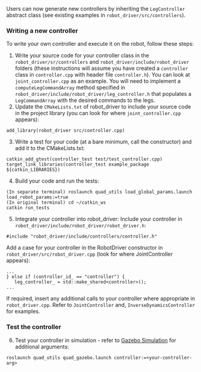Users can now generate new controllers by inheriting the `LegController` abstract class (see existing examples in `robot_driver/src/controllers`).

### Writing a new controller

To write your own controller and execute it on the robot, follow these steps:

1. Write your source code for your controller class in the `robot_driver/sr/controllers` and `robot_driver/include/robot_driver` folders (these instructions will assume you have created a `controller` class in `controller.cpp` with header file `controller.h`). You can look at `joint_controller.cpp` as an example. You will need to implement a `computeLegCommandArray` method specified in `robot_driver/include/robot_driver/leg_controller.h` that populates a `LegCommandArray` with the desired commands to the legs.
2. Update the `CMakeLists.txt` of robot_driver to include your source code in the project library (you can look for where `joint_controller.cpp` appears):
```
add_library(robot_driver src/controller.cpp)
```
3. Write a test for your code (at a bare minimum, call the constructor) and add it to the CMakeLists.txt:
```
catkin_add_gtest(controller_test test/test_controller.cpp)
target_link_libraries(controller_test example_package ${catkin_LIBRARIES})
```
4. Build your code and run the tests:
```
(In separate terminal) roslaunch quad_utils load_global_params.launch load_robot_params:=true
(In original terminal) cd ~/catkin_ws
catkin run_tests
```
5. Integrate your controller into robot_driver:
Include your controller in `robot_driver/include/robot_driver/robot_driver.h`:
```
#include "robot_driver/include/controllers/controller.h"
```
Add a case for your controller in the RobotDriver constructor in `robot_driver/src/robot_driver.cpp` (look for where JointController appears):
```
...
} else if (controller_id_ == "controller") {
   leg_controller_ = std::make_shared<controller>();
...
```
If required, insert any additional calls to your controller where appropriate in `robot_driver.cpp`.  Refer to `JointController` and, `InverseDynamicsController` for examples.


### Test the controller
6. Test your controller in simulation - refer to [Gazebo Simulation](https://github.com/robomechanics/quad-software/wiki/4.-Gazebo-Simulator) for additional arguments:
```
roslaunch quad_utils quad_gazebo.launch controller:=<your-controller-arg>
```

<!--
**Note: This tutorial was for an RML-internal project and has since been deprecated**. Users can now generate new controllers by inheriting the `LegController` abstract class (see existing examples in `robot_driver/src/controllers`). A tutorial describing these steps will be coming soon.

### Writing a new controller

To write your own controller and execute it on the robot, follow these steps:

1. Write your source code for your controller class and wrapper node (these instructions will assume you have some files named `controller.cpp` and `controller_node.cpp` in the `example_package` package). You can copy `open_loop_controller.cpp` as an example.
2. Update the `CMakeLists.txt` of the package containing your code to include your source code in the project library, add an executable (need this to be able to launch the node), and link the library to the executable:
```
add_library(example_package src/controller.cpp)
add_executable(controller_node src/controller_node.cpp)
target_link_libraries(controller_node example_package ${catkin_LIBRARIES})
```
3. Write a test for your code (at a bare minimum, call the constructor) and add it to the CMakeLists.txt:
```
catkin_add_gtest(controller_test test/test_controller.cpp)
target_link_libraries(controller_test example_package ${catkin_LIBRARIES})
```
4. Build your code and run the tests:
```
(In separate terminal) roslaunch quad_utils load_params.launch
(In original terminal) cd catkin_ws
catkin_make run_tests
```

### Test the controller
5. Modify `quad_utils/launch/control.launch` by adding the following to include an argument for your new controller:
```
<group if="$(eval arg('controller') == '<your-controller-arg>')">
    <node name="<your-controller-name>" pkg="example_package" type="controller_node" output="screen"/>
</group>
```
6. Test your controller in simulation - refer to [Gazebo Simulation](https://github.com/robomechanics/quad-software/wiki/4.-Gazebo-Simulator) for additional arguments:
```
roslaunch quad_utils quad_gazebo.launch software:=false
roslaunch quad_utils visualization.launch
roslaunch quad_utils control.launch controller:=<your-controller-arg>
```

### Execute the controller (on the Spirit 40)
7. Get your code downloaded onto the TX2.
   - Commit your code to your branch <your-branch-name> and push to GitHub
   - Follow the [instructions](https://github.com/robomechanics/quad-software/wiki/2.-Running-the-Robot) to power the robot on
   - Connect an ethernet cable from the wall to the robot to get internet access
   - Run the following commands from a terminal on the remote computer:
```
ssh ghost@192.168.8.101
cd ~/catkin_ws/src/quad-software
git fetch
git checkout <your-branch-name>
git pull <your-branch-name>
cd ~/catkin_ws
catkin_make
```
8. Compile your code:
```
cd ~/catkin_ws
catkin_make
```
9. Set up the robot environment (answer "n" to launching the robot driver when prompted by `launch_robot_env.sh` as this will launch the inverse dynamics controller by default):
```
cd ~
source launch_robot_env.sh
roslaunch quad_utils robot_driver.launch mocap:=true controller:=none
```
10. On the remote computer, launch your controller:
```
cd ~
source launch_remote_env.sh
roslaunch quad_utils control.launch controller:=<your-controller-arg>
```
Notes
   - You can launch your controller directly on the TX2 if preferred, but keep in mind that if you don't have any safety checks and the connection to the TX2 cuts out you won't have a way to stop your controller from running! If you run it on the remote computer and the connection drops, MBLink Converter will notice that it hasn't received new messages and will just send zeros.
   - Launching the remote driver is optional - it will display the robot on RViz but only if mocap is online and connected.
-->